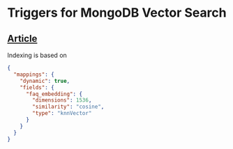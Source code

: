 # Triggers for MongoDB Vector Search

## [Article](https://www.mongodb.com/library/vector-search/semantic-search-mongodb-using-atlas-vector-search)

Indexing is based on

```json
{
  "mappings": {
    "dynamic": true,
    "fields": {
      "faq_embedding": {
        "dimensions": 1536,
        "similarity": "cosine",
        "type": "knnVector"
      }
    }
  }
}
```
